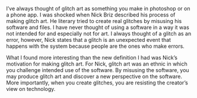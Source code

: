 I’ve always thought of glitch art as something you make in photoshop or on a phone app. I was shocked when Nick Briz described his process of making glitch art. He literary tried to create real glitches by misusing his software and files. I have never thought of using a software in a way it was not intended for and especially not for art. I always thought of a glitch as an error, however, Nick states that a glitch is an unexpected event that happens with the system because people are the ones who make errors.

What I found more interesting than the new definition I had was Nick’s motivation for making glitch art. For Nick, glitch art was an ethnic in which you challenge intended use of the software. By misusing the software, you may produce glitch art and discover a new perspective on the software. More importantly, when you create glitches, you are resisting the creator’s view on technology.
